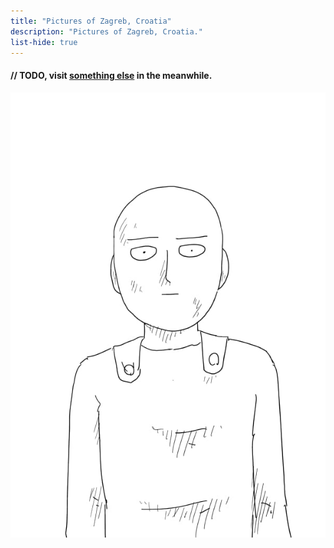 ```yaml
---
title: "Pictures of Zagreb, Croatia"
description: "Pictures of Zagreb, Croatia."
list-hide: true
---
```


#### // TODO, visit [something else](/random/) in the meanwhile.

<div class="d-flex w-100">
    <img src="/saitama.webp" class="mx-auto w-50"></img>
</div>
